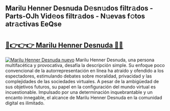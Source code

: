 ## Marilu Henner Desnuda D𝚎sn𝚞dos filtr𝚊dos - Parts-OJh Vid𝚎os filtr𝚊dos - N𝚞evas f𝚘tos atr𝚊ctivas EeQse

# <h2><a href="http://mb0o7b7.tromn.icu/?c=Marilu+Henner+Desnuda">🔗👉👉👉 Marilu Henner Desnuda 🔗🔗</a></h2>

[![Marilu Henner Desnuda nuevo](https://i.imgur.com/pEAQMta.gif)](http://mb0o7b7.tromn.icu/?c=Marilu+Henner+Desnuda)
Marilu Henner Desnuda, una persona multifacética y provocativa, desafía la descripción simple. Su enfoque poco convencional de la autorrepresentación en línea ha atraído y ofendido a los espectadores, estimulando debates sobre moralidad, privacidad y las complejidades de las sociedades virtuales. A pesar de la ambigüedad de sus objetivos futuros, su papel en la configuración del mundo virtual es incuestionable. Impulsado por una determinación inquebrantable y un encanto innegable, el alcance de Marilu Henner Desnuda en la comunidad digital es ilimitado.

